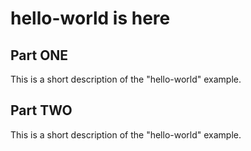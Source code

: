 # hello-world is here
## Part ONE
This is a short description of the "hello-world" example.
## Part TWO
This is a short description of the "hello-world" example.

